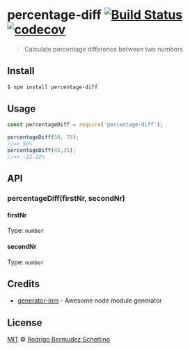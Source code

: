 # percentage-diff [![Build Status](https://travis-ci.com/rodrigobdz/percentage-diff.svg?branch=master)](https://travis-ci.com/rodrigobdz/percentage-diff) [![codecov](https://codecov.io/gh/rodrigobdz/percentage-diff/badge.svg?branch=master)](https://codecov.io/gh/rodrigobdz/percentage-diff?branch=master)

> Calculate percentage difference between two numbers

## Install

```sh
$ npm install percentage-diff
```

## Usage

```js
const percentageDiff = require('percentage-diff');

percentageDiff(50, 75);
//=> 50%
percentageDiff(45,35);
//=> -22.22%
```

## API

### percentageDiff(firstNr, secondNr)

#### firstNr

Type: `number`

#### secondNr

Type: `number`

## Credits

* [generator-lnm](https://github.com/rodrigobdz/generator-lnm) - Awesome node module generator

## License

[MIT](license) © [Rodrigo Bermudez Schettino](https://rodrigobdz.github.io)
